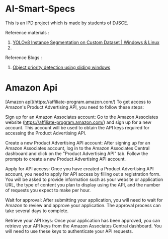 # AI-Smart-Specs
This is an IPD project which is made by students of DJSCE.

Reference materials : 
1) [YOLOv8 Instance Segmentation on Custom Dataset | Windows & Linux](https://youtu.be/DMRlOWfRBKU)
2) 


Reference Blogs :
1) [Object priority detection using sliding windows](https://towardsdatascience.com/detecting-vehicles-using-machine-learning-and-computer-vision-e319ee149e10)

<h1>Amazon Api</h1>
[Amazon api](https://affiliate-program.amazon.com/) To get access to Amazon's Product Advertising API, you need to follow these steps:

Sign up for an Amazon Associates account: Go to the Amazon Associates website (https://affiliate-program.amazon.com/) and sign up for a new account. This account will be used to obtain the API keys required for accessing the Product Advertising API.

Create a new Product Advertising API account: After signing up for an Amazon Associates account, log in to the Amazon Associates Central dashboard and click on the "Product Advertising API" tab. Follow the prompts to create a new Product Advertising API account.

Apply for API access: Once you have created a Product Advertising API account, you need to apply for API access by filling out a registration form. You will be asked to provide information such as your website or application URL, the type of content you plan to display using the API, and the number of requests you expect to make per hour.

Wait for approval: After submitting your application, you will need to wait for Amazon to review and approve your application. The approval process can take several days to complete.

Retrieve your API keys: Once your application has been approved, you can retrieve your API keys from the Amazon Associates Central dashboard. You will need to use these keys to authenticate your API requests.

